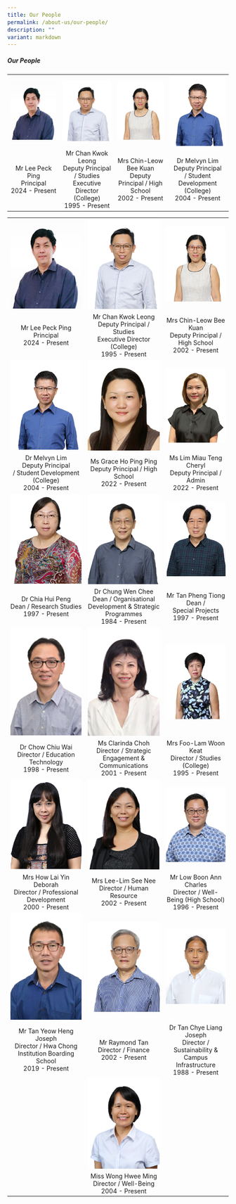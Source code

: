 ```yaml
---
title: Our People
permalink: /about-us/our-people/
description: ""
variant: markdown
---
```

##### Our People




|||||
| :-:| :-: |:-: |:-: |
<img style="width:100%" src="/images/peoplev2_1.jpg">|<img style="width:100%" src="/images/peoplev2_2.png">| <img style="width:100%" src="/images/peoplev2_3.png">|<img style="width:100%" src="/images/peoplev2_4.png">|
Mr Lee Peck Ping <br> Principal <br> 2024 - Present|Mr Chan Kwok Leong<br> Deputy Principal / Studies <br> Executive Director (College) <br> 1995 - Present| Mrs Chin-Leow Bee Kuan <br>Deputy Principal / High School <br> 2002 - Present|Dr Melvyn Lim <br> Deputy Principal <br> / Student Development <br>(College) <br> 2004 - Present|



|  |  |  |
| :-:| :-: |:-: |
|<img style="width:100%" src="/images/peoplev2_1.jpg">|<img style="width:100%" src="/images/peoplev2_2.png">| <img style="width:100%" src="/images/peoplev2_3.png">|
|Mr Lee Peck Ping <br> Principal <br> 2024 - Present|Mr Chan Kwok Leong<br> Deputy Principal / Studies <br> Executive Director (College) <br> 1995 - Present| Mrs&nbsp;Chin-Leow Bee Kuan <br>Deputy Principal / High School <br> 2002 - Present|
|<img style="width:100%" src="/images/peoplev2_4.png">|<img style="width:100%" src="/images/peoplev2_5.png">| <img style="width:100%" src="/images/peoplev2_6.png">|
|Dr Melvyn Lim <br> Deputy&nbsp;Principal <br> / Student Development <br>(College) <br> 2004 - Present|Ms Grace Ho Ping Ping <br> Deputy Principal / High School <br> 2022 - Present|Ms Lim Miau Teng Cheryl <br> Deputy&nbsp;Principal / Admin <br> 2022 - Present|
|<img style="width:100%" src="/images/peoplev2_7.png">|<img style="width:100%" src="/images/peoplev2_8.png">| <img style="width:100%" src="/images/peoplev2_9.png">|
|Dr Chia Hui Peng <br> Dean / Research Studies <br> 1997 - Present|Dr Chung Wen Chee <br> Dean / Organisational Development &amp; Strategic Programmes <br> 1984 - Present|Mr Tan Pheng Tiong <br> Dean / Special&nbsp;Projects <br> 1997 - Present|
|<img style="width:100%" src="/images/peoplev2_10.jpg">|<img style="width:100%" src="/images/peoplev2_11.jpg">| <img style="width:100%" src="/images/peoplev2_12.png">|
|Dr Chow Chiu Wai <br> Director / Education Technology <br> 1998 - Present|Ms Clarinda Choh <br> Director / Strategic Engagement &amp; Communications <br> 2001 - Present|Mrs Foo-Lam Woon Keat <br> Director / Studies (College) <br> 1995 - Present|
|<img style="width:100%" src="/images/peoplev2_13.png">|<img style="width:100%" src="/images/peoplev2_14.png">| <img style="width:100%" src="/images/peoplev2_15.png">|
|Mrs How Lai Yin Deborah <br> Director / Professional Development <br> 2000 - Present|Mrs Lee-Lim See Nee <br> Director / Human Resource <br> 2002 - Present|Mr&nbsp;Low&nbsp;Boon&nbsp;Ann Charles <br> Director / Well-Being (High&nbsp;School) <br> 1996 - Present|
|<img style="width:100%" src="/images/peoplev2_16.jpg">|<img style="width:100%" src="/images/peoplev2_17.png">| <img style="width:100%" src="/images/peoplev2_18.png">|
|Mr Tan Yeow Heng Joseph <br> Director / Hwa&nbsp;Chong Institution Boarding School <br> 2019 - Present|Mr Raymond Tan <br> Director / Finance <br> 2002 - Present|Dr Tan Chye Liang Joseph <br> Director / Sustainability&nbsp;&amp; Campus Infrastructure <br> 1988 - Present|
||<img style="width:100%" src="/images/peoplev2_19.png">||
||Miss Wong Hwee Ming <br> Director / Well-Being <br> 2004 - Present||